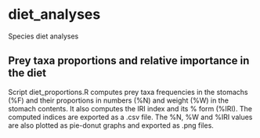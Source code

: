# diet_analyses

Species diet analyses

## Prey taxa proportions and relative importance in the diet

Script diet_proportions.R computes prey taxa frequencies in the stomachs (%F) and their proportions in numbers (%N) and weight (%W) in the stomach contents. It also computes the IRI index and its % form (%IRI). The computed indices are exported as a .csv file. The %N, %W and %IRI values are also plotted as pie-donut graphs and exported as .png files.

